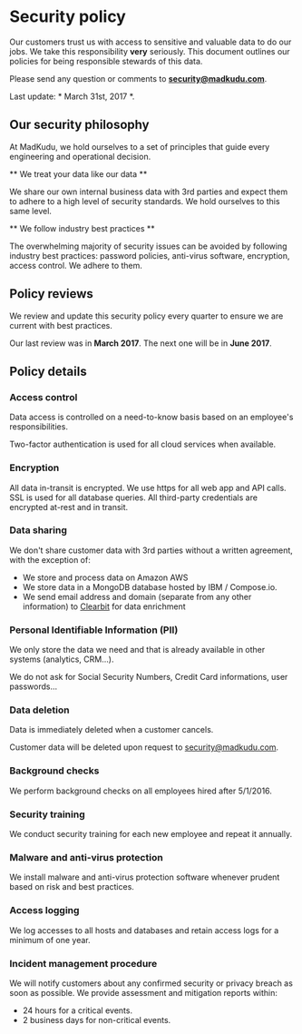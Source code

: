 # Security policy

Our customers trust us with access to sensitive and valuable data to do our jobs. We take this responsibility <strong>very</strong> seriously. This document outlines our policies for being responsible stewards of this data.

Please send any question or comments to **[security@madkudu.com](mailto:security@madkudu.com)**.

Last update: * March 31st, 2017 *.

## Our security philosophy

At MadKudu, we hold ourselves to a set of principles that guide every engineering and operational decision.

** We treat your data like our data **

We share our own internal business data with 3rd parties and expect them to adhere to a high level of security standards. We hold ourselves to this same level.

** We follow industry best practices **

The overwhelming majority of security issues can be avoided by following industry best practices: password policies, anti-virus software, encryption, access control. We adhere to them.

## Policy reviews

We review and update this security policy every quarter to ensure we are current with best practices.

Our last review was in **March 2017**.
The next one will be in **June 2017**.

## Policy details

### Access control

Data access is controlled on a need-to-know basis based on an employee's responsibilities.

Two-factor authentication is used for all cloud services when available.

### Encryption

All data in-transit is encrypted. We use https for all web app and API calls.
SSL is used for all database queries.
All third-party credentials are encrypted at-rest and in transit.

### Data sharing

We don't share customer data with 3rd parties without a written agreement, with the exception of:

- We store and process data on Amazon AWS
- We store data in a MongoDB database hosted by IBM / Compose.io.
- We send email address and domain (separate from any other information) to [Clearbit](http://www.clearbit.com) for data enrichment

### Personal Identifiable Information (PII)

We only store the data we need and that is already available in other systems (analytics, CRM...).

We do not ask for Social Security Numbers, Credit Card informations, user passwords...

### Data deletion

Data is immediately deleted when a customer cancels.

Customer data will be deleted upon request to [security@madkudu.com](mailto:security@madkudu.com).

### Background checks

We perform background checks on all employees hired after 5/1/2016.

### Security training

We conduct security training for each new employee and repeat it annually.

### Malware and anti-virus protection

We install malware and anti-virus protection software whenever prudent based on risk and best practices.

### Access logging

We log accesses to all hosts and databases and retain access logs for a minimum of one year.

### Incident management procedure

We will notify customers about any confirmed security or privacy breach as soon as possible. We provide assessment and mitigation reports within:

- 24 hours for a critical events.
- 2 business days for non-critical events.
